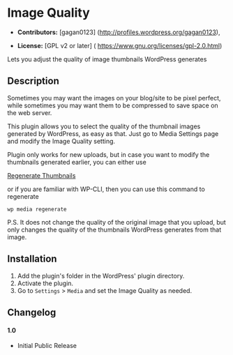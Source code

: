 # Image Quality #

* **Contributors:** [gagan0123] (http://profiles.wordpress.org/gagan0123),

* **License:** [GPL v2 or later] ( https://www.gnu.org/licenses/gpl-2.0.html)

Lets you adjust the quality of image thumbnails WordPress generates

## Description ##

Sometimes you may want the images on your blog/site to be pixel perfect, while 
sometimes you may want them to be compressed to save space on the web server.

This plugin allows you to select the quality of the thumbnail images generated 
by WordPress, as easy as that. Just go to Media Settings page and modify the Image 
Quality setting.

Plugin only works for new uploads, but in case you want to modify the thumbnails
generated earlier, you can either use

[Regenerate Thumbnails](https://wordpress.org/plugins/regenerate-thumbnails/)

or if you are familiar with WP-CLI, then you can use this command to regenerate

`wp media regenerate`

P.S. It does not change the quality of the original image that you upload, 
but only changes the quality of the thumbnails WordPress generates from that image.

## Installation ##
1. Add the plugin's folder in the WordPress' plugin directory.
1. Activate the plugin.
1. Go to `Settings` > `Media` and set the Image Quality as needed.

## Changelog ##

#### 1.0 ####
* Initial Public Release
